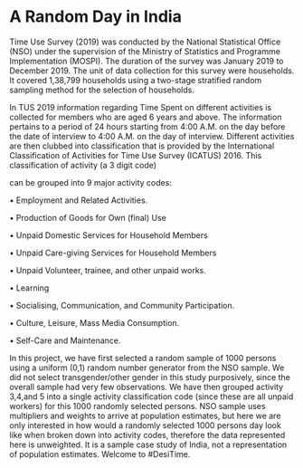 # A Random Day in India

Time Use Survey (2019) was conducted by the National Statistical Office (NSO) under the
supervision of the Ministry of Statistics and Programme Implementation (MOSPI). The duration
of the survey was January 2019 to December 2019. The unit of data collection for this survey
were households. It covered 1,38,799 households using a two-stage stratified random sampling
method for the selection of households.

In TUS 2019 information regarding Time Spent on different activities is collected for members
who are aged 6 years and above. The information pertains to a period of 24 hours starting from
4:00 A.M. on the day before the date of interview to 4:00 A.M. on the day of interview. Different
activities are then clubbed into classification that is provided by the International Classification
of Activities for Time Use Survey (ICATUS) 2016. This classification of activity (a 3 digit code)

can be grouped into 9 major activity codes:

$\bullet$ Employment and Related Activities.

$\bullet$ Production of Goods for Own (final) Use

$\bullet$ Unpaid Domestic Services for Household Members

$\bullet$ Unpaid Care-giving Services for Household Members

$\bullet$ Unpaid Volunteer, trainee, and other unpaid works.

$\bullet$ Learning

$\bullet$ Socialising, Communication, and Community Participation.

$\bullet$ Culture, Leisure, Mass Media Consumption.

$\bullet$ Self-Care and Maintenance.

In this project, we have first selected a random sample of 1000 persons using a uniform (0,1)
random number generator from the NSO sample. We did not select transgender/other gender in
this study purposively, since the overall sample had very few observations.
We have then grouped activity 3,4,and 5 into a single activity classification code (since these are
all unpaid workers) for this 1000 randomly selected persons.
NSO sample uses multipliers and weights to arrive at population estimates, but here we are only
interested in how would a randomly selected 1000 persons day look like when broken down into
activity codes, therefore the data represented here is unweighted. It is a sample case study of
India, not a representation of population estimates.
Welcome to #DesiTime.



